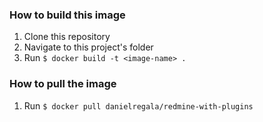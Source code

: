 ### How to build this image

1. Clone this repository
1. Navigate to this project's folder
1. Run `$ docker build -t <image-name> .`

### How to pull the image

1. Run `$ docker pull danielregala/redmine-with-plugins`
